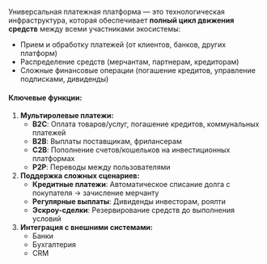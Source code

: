 
Универсальная платежная платформа — это технологическая инфраструктура, которая обеспечивает **полный цикл движения средств** между всеми участниками экосистемы:

- Прием и обработку платежей (от клиентов, банков, других платформ)
- Распределение средств (мерчантам, партнерам, кредиторам)    
- Сложные финансовые операции (погашение кредитов, управление подписками, дивиденды)
#### **Ключевые функции:**

1. **Мультиролевые платежи:**
   - **B2C**: Оплата товаров/услуг, погашение кредитов, коммунальных платежей
   - **B2B**: Выплаты поставщикам, фрилансерам        
   - **C2B**: Пополнение счетов/кошельков на инвестиционных платформах        
   - **P2P**: Переводы между пользователями        
2. **Поддержка сложных сценариев:**    
   - **Кредитные платежи**: Автоматическое списание долга с покупателя → зачисление мерчанту        
   - **Регулярные выплаты**: Дивиденды инвесторам, роялти        
   - **Эскроу-сделки**: Резервирование средств до выполнения условий        
3. **Интеграция с внешними системами:**    
   - Банки        
   - Бухгалтерия        
   - CRM

